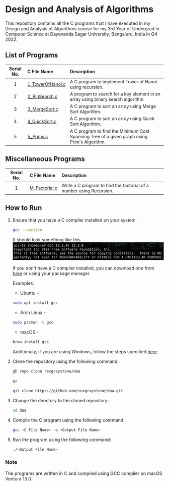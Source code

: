 # Design and Analysis of Algorithms

This repository contains all the C programs that I have executed in my Design and Analysis of Algorithms course for my 3rd Year of Undergrad in Computer Science at Dayananda Sagar University, Bengaluru, India in Q4 2022.

## List of Programs

| Serial No. | C File Name | Description |
| :---: | :--- | :--- |
| 1  | [1_TowerOfHanoi.c](https://github.com/rexgraystone/daa/blob/master/1_TowerOfHanoi.c)  | A C program to implement Tower of Hanoi using recursion. |
| 2  | [2_BinSearch.c](https://github.com/rexgraystone/daa/blob/master/2_BinSearch.c)  | A program to search for a key element in an array using binary search algorithm. |
| 3  | [3_MergeSort.c](https://github.com/rexgraystone/daa/blob/master/3_MergeSort.c)  | A C program to sort an array using Merge Sort Algorithm. |
| 4  | [4_QuickSort.c](https://github.com/rexgraystone/daa/blob/master/4_QuickSort.c)  | A C program to sort an array using Quick Sort Algorithm. |
| 5  | [5_Prims.c](https://github.com/rexgraystone/daa/blob/master/5_Prims.c)  | A C program to find the Minimum Cost Spanning Tree of a given graph using Prim's Algorithm. |

## Miscellaneous Programs

| Serial No. | C File Name | Description |
| :---: | :--- | :--- |
| 1  | [M_Factorial.c](https://github.com/rexgraystone/daa/blob/master/M_Factorial.c)  | Write a C program to find the factorial of a number using Recursion. |

## How to Run

1. Ensure that you have a C compiler installed on your system.

    ```bash
    gcc --version
    ```

    It should look something like this ![GCC Version](Images/GCC_Version.png "GCC Version")

    If you don't have a C compiler installed, you can download one from [here](https://sourceforge.net/projects/mingw/) or using your package manager.

    Examples:

    - Ubuntu -

    ```bash
    sudo apt install gcc
    ```

    - Arch Linux -

    ```bash
    sudo pacman -S gcc
    ```

    - macOS -

    ```bash
    brew install gcc
    ```

    Additionaly, if you are using Windows, follow the steps specified [here](https://www.scaler.com/topics/c/c-compiler-for-windows/).

2. Clone the repository using the following command:

    ``` bash
    gh repo clone rexgraystone/daa
    ```

    or

    ``` bash
    git clone https://github.com/rexgraystone/daa.git
    ```

3. Change the directory to the cloned repository:

    ``` bash
    cd daa
    ```

4. Compile the C program using the following command:

    ``` bash
    gcc <C File Name> -o <Output File Name>
    ```

5. Run the program using the following command:

    ``` bash
    ./<Output File Name>
    ```

### Note

The programs are written in C and compiled using GCC compiler on macOS Ventura 13.0.

